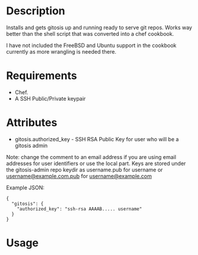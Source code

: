 Description
===========

Installs and gets gitosis up and running ready to serve git repos.
Works way better than the shell script that was converted into a chef
cookbook.

I have not included the FreeBSD and Ubuntu support in the cookbook
currently as more wrangling is needed there.

Requirements
============

 * Chef.
 * A SSH Public/Private keypair

Attributes
==========

 * gitosis.authorized_key - SSH RSA Public Key for user who will be
   a gitosis admin

Note: change the comment to an email address if you are using email
addresses for user identifiers or use the local part.  Keys are stored
under the gitosis-admin repo keydir as username.pub for username
or username@example.com.pub for username@example.com

Example JSON:

    {
      "gitosis": {
        "authorized_key": "ssh-rsa AAAAB..... username"
      }
    }

Usage
=====

